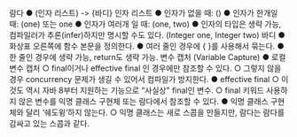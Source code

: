 람다
● (인자 리스트) -> {바디}
인자 리스트
● 인자가 없을 때: ()
● 인자가 한개일 때: (one) 또는 one
● 인자가 여러개 일 때: (one, two)
● 인자의 타입은 생략 가능, 컴파일러가 추론(infer)하지만 명시할 수도 있다. (Integer one,
Integer two)
바디
● 화상표 오른쪽에 함수 본문을 정의한다.
● 여러 줄인 경우에 { }를 사용해서 묶는다.
● 한 줄인 경우에 생략 가능, return도 생략 가능.
변수 캡처 (Variable Capture)
● 로컬 변수 캡처
○ final이거나 effective final 인 경우에만 참조할 수 있다.
○ 그렇지 않을 경우 concurrency 문제가 생길 수 있어서 컴파일가 방지한다.
● effective final
○ 이것도 역시 자바 8부터 지원하는 기능으로 “사실상" final인 변수.
○ final 키워드 사용하지 않은 변수를 익명 클래스 구현체 또는 람다에서 참조할 수
있다.
● 익명 클래스 구현체와 달리 ‘쉐도윙’하지 않는다.
○ 익명 클래스는 새로 스콥을 만들지만, 람다는 람다를 감싸고 있는 스콥과 같다.
